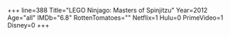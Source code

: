 +++
line=388
Title="LEGO Ninjago: Masters of Spinjitzu"
Year=2012
Age="all"
IMDb="6.8"
RottenTomatoes=""
Netflix=1
Hulu=0
PrimeVideo=1
Disney=0
+++

